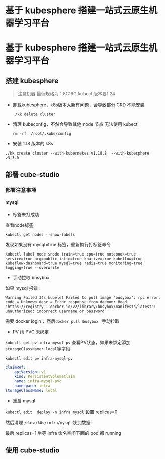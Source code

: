 # 基于 kubesphere 搭建一站式云原生机器学习平台 


<!--more-->

# 基于 kubesphere 搭建一站式云原生机器学习平台 

## 搭建 kubesphere 

> 注意机器 最低规格为：8C16G  kubectl版本要1.24

* 卸载kubesphere，k8s版本太新有问题，会导致部分 CRD 不能安装

  ```shell
  ./kk delete cluster
  ```

* 清理 kubeconfig，不然会导致其他 node 节点 无法使用 kubectl

  ```shell
  rm -rf  /root/.kube/config
  ```

*  安装 1.18 版本的 k8s

  ```
  ./kk create cluster --with-kubernetes v1.18.8  --with-kubesphere v3.3.0
  ```

## 部署 cube-studio



### 部署注意事项

#### mysql  

*  标签未打成功

查看node标签

```shell
kubectl get nodes --show-labels
```

发现如果没有  mysql=true 标签，重新执行打标签命令

```shell
kubectl label node $node train=true cpu=true notebook=true service=true org=public istio=true knative=true kubeflow=true kubeflow-dashboard=true mysql=true redis=true monitoring=true logging=true --overwrite
```

* 手动拉取 busybox

如果  mysql 报错：

```shell
Warning Failed 34s kubelet Failed to pull image "busybox": rpc error: code = Unknown desc = Error response from daemon: Head "https://registry-1.docker.io/v2/library/busybox/manifests/latest": unauthorized: incorrect username or password
```

需要  docker login ，然后`docker pull busybox ` 手动拉取

* PV 雨 PVC 未绑定

`kubectl get pv infra-mysql-pv`  查看PV状态，如果未绑定添加 `storageClassName: local`等字段

`kubectl edit pv infra-mysql-pv`

```yaml
claimRef:
    apiVersion: v1
    kind: PersistentVolumeClaim
    name: infra-mysql-pvc
    namespace: infra
storageClassName: local
```

* 重启 mysql

`kubectl edit  deploy -n infra mysql` 设置 replicas=0

然后清理 `/data/k8s/infra/mysql` 残余数据

最后  replicas=1 坐等 infra 命名空间下面的 pod 都 running









## 使用 cube-studio


